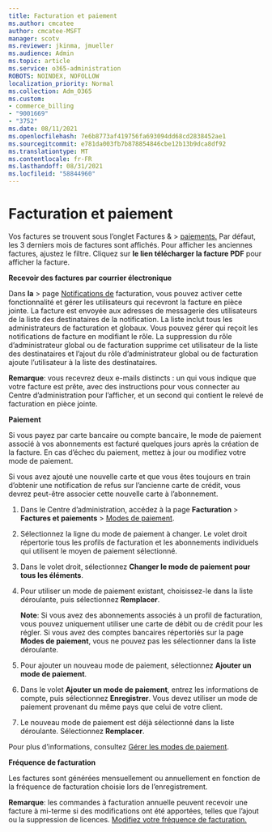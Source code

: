 ```yaml
---
title: Facturation et paiement
ms.author: cmcatee
author: cmcatee-MSFT
manager: scotv
ms.reviewer: jkinma, jmueller
ms.audience: Admin
ms.topic: article
ms.service: o365-administration
ROBOTS: NOINDEX, NOFOLLOW
localization_priority: Normal
ms.collection: Adm_O365
ms.custom:
- commerce_billing
- "9001669"
- "3752"
ms.date: 08/11/2021
ms.openlocfilehash: 7e6b8773af419756fa693094dd68cd2838452ae1
ms.sourcegitcommit: e781da003fb7b878854846cbe12b13b9dca8df92
ms.translationtype: MT
ms.contentlocale: fr-FR
ms.lasthandoff: 08/31/2021
ms.locfileid: "58844960"
---
```

# <a name="billing-and-payment"></a>Facturation et paiement

Vos factures se trouvent sous l’onglet Factures &  >  [paiements.](https://go.microsoft.com/fwlink/p/?linkid=848039)  Par défaut, les 3 derniers mois de factures sont affichés.  Pour afficher les anciennes factures, ajustez le filtre.  Cliquez sur **le lien télécharger la facture PDF** pour afficher la facture.

**Recevoir des factures par courrier électronique**

Dans **la**  >  page [Notifications de](https://go.microsoft.com/fwlink/p/?linkid=853212) facturation,  vous pouvez activer cette fonctionnalité et gérer les utilisateurs qui recevront la facture en pièce jointe. La facture est envoyée aux adresses de messagerie des utilisateurs de la liste des destinataires de la notification. La liste inclut tous les administrateurs de facturation et globaux.  Vous pouvez gérer qui reçoit les notifications de facture en modifiant le rôle.  La suppression du rôle d’administrateur global ou de facturation supprime cet utilisateur de la liste des destinataires et l’ajout du rôle d’administrateur global ou de facturation ajoute l’utilisateur à la liste des destinataires.

**Remarque**: vous recevrez deux e-mails distincts : un qui vous indique que votre facture est prête, avec des instructions pour vous connecter au Centre d’administration pour l’afficher, et un second qui contient le relevé de facturation en pièce jointe.

**Paiement**

Si vous payez par carte bancaire ou compte bancaire, le mode de paiement associé à vos abonnements est facturé quelques jours après la création de la facture. En cas d’échec du paiement, mettez à jour ou modifiez votre mode de paiement.

Si vous avez ajouté une nouvelle carte et que vous êtes toujours en train d’obtenir une notification de refus sur l’ancienne carte de crédit, vous devrez peut-être associer cette nouvelle carte à l’abonnement.

1. Dans le Centre d’administration, accédez à la page **Facturation** > **Factures et paiements** > [Modes de paiement](https://go.microsoft.com/fwlink/p/?linkid=2018806).

2. Sélectionnez la ligne du mode de paiement à changer. Le volet droit répertorie tous les profils de facturation et les abonnements individuels qui utilisent le moyen de paiement sélectionné.

3. Dans le volet droit, sélectionnez **Changer le mode de paiement pour tous les éléments**.

4. Pour utiliser un mode de paiement existant, choisissez-le dans la liste déroulante, puis sélectionnez **Remplacer**.

    **Note**: Si vous avez des abonnements associés à un profil de facturation, vous pouvez uniquement utiliser une carte de débit ou de crédit pour les régler. Si vous avez des comptes bancaires répertoriés sur la page **Modes de paiement**, vous ne pouvez pas les sélectionner dans la liste déroulante.

5. Pour ajouter un nouveau mode de paiement, sélectionnez **Ajouter un mode de paiement**.

6. Dans le volet **Ajouter un mode de paiement**, entrez les informations de compte, puis sélectionnez **Enregistrer**. Vous devez utiliser un mode de paiement provenant du même pays que celui de votre client.

7. Le nouveau mode de paiement est déjà sélectionné dans la liste déroulante. Sélectionnez **Remplacer**.

Pour plus d’informations, consultez [Gérer les modes de paiement](https://docs.microsoft.com/microsoft-365/commerce/billing-and-payments/manage-payment-methods).

**Fréquence de facturation**

Les factures sont générées mensuellement ou annuellement en fonction de la fréquence de facturation choisie lors de l’enregistrement.  

**Remarque**: les commandes à facturation annuelle peuvent recevoir une facture à mi-terme si des modifications ont été apportées, telles que l’ajout ou la suppression de licences. [Modifiez votre fréquence de facturation.](https://docs.microsoft.com/microsoft-365/commerce/billing-and-payments/change-payment-frequency)
